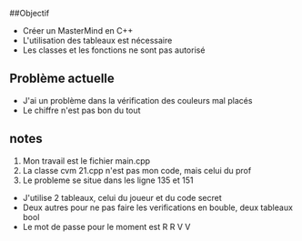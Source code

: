 ##Objectif
- Créer un MasterMind en C++
- L'utilisation des tableaux est nécessaire
- Les classes et les fonctions ne sont pas autorisé

## Problème actuelle
- J'ai un problème dans la vérification des couleurs mal placés
- Le chiffre n'est pas bon du tout

## notes
1. Mon travail est le fichier main.cpp
2. La classe cvm 21.cpp n'est pas mon code, mais celui du prof
3. Le probleme se situe dans les ligne 135 et 151
  - J'utilise 2 tableaux, celui du joueur et du code secret
  - Deux autres pour ne pas faire les verifications en bouble, deux tableaux bool
  - Le mot de passe pour le moment est R R V V
  
